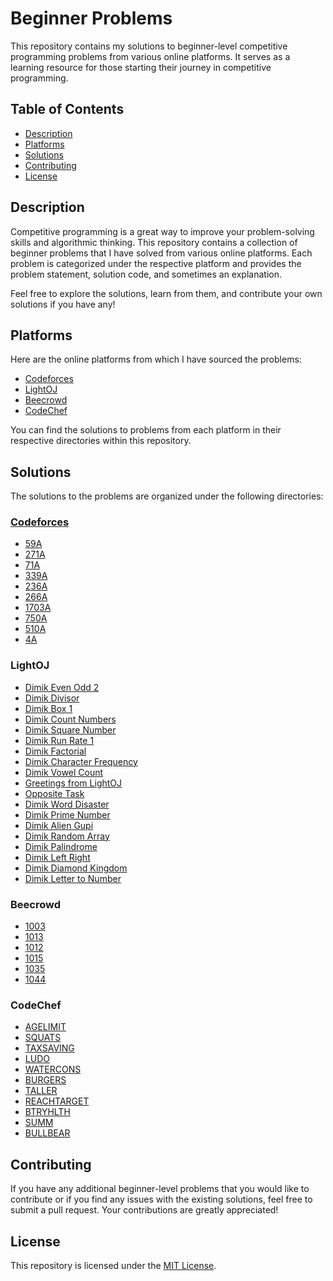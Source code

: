 # Beginner Problems

This repository contains my solutions to beginner-level competitive programming problems from various online platforms. It serves as a learning resource for those starting their journey in competitive programming.

## Table of Contents

- [Description](#description)
- [Platforms](#platforms)
- [Solutions](#solutions)
- [Contributing](#contributing)
- [License](#license)

## Description

Competitive programming is a great way to improve your problem-solving skills and algorithmic thinking. This repository contains a collection of beginner problems that I have solved from various online platforms. Each problem is categorized under the respective platform and provides the problem statement, solution code, and sometimes an explanation.

Feel free to explore the solutions, learn from them, and contribute your own solutions if you have any!

## Platforms

Here are the online platforms from which I have sourced the problems:

- [Codeforces](https://codeforces.com)
- [LightOJ](https://lightoj.com)
- [Beecrowd](https://www.beecrowd.com.br)
- [CodeChef](https://www.codechef.com)

You can find the solutions to problems from each platform in their respective directories within this repository.

## Solutions

The solutions to the problems are organized under the following directories:

### [Codeforces](./codeforces)

- [59A](codeforces/59A.c)
- [271A](codeforces/271A.cpp)
- [71A](codeforces/71A.cpp)
- [339A](codeforces/339A.cpp)
- [236A](codeforces/236A.cpp)
- [266A](codeforces/266A.cpp)
- [1703A](codeforces/1703A.cpp)
- [750A](codeforces/750A.cpp)
- [510A](codeforces/510A.cpp)
- [4A](codeforces/4A.cpp)

### LightOJ

- [Dimik Even Odd 2](lightoj/dimik-even-odd-2.cpp)
- [Dimik Divisor](lightoj/dimik-divisor.cpp)
- [Dimik Box 1](lightoj/dimik-box-1.cpp)
- [Dimik Count Numbers](lightoj/dimik-count-numbers.cpp)
- [Dimik Square Number](lightoj/dimik-square-number.cpp)
- [Dimik Run Rate 1](lightoj/dimik-run-rate-1.cpp)
- [Dimik Factorial](lightoj/dimik-factorial.cpp)
- [Dimik Character Frequency](lightoj/dimik-character-frequency.cpp)
- [Dimik Vowel Count](lightoj/dimik-vowel-count.cpp)
- [Greetings from LightOJ](lightoj/greetings-from-lightoj.cpp)
- [Opposite Task](lightoj/opposite-task.cpp)
- [Dimik Word Disaster](lightoj/dimik-word-disaster.cpp)
- [Dimik Prime Number](lightoj/dimik-prime-number.cpp)
- [Dimik Alien Gupi](lightoj/dimik-alien-gupi.cpp)
- [Dimik Random Array](lightoj/dimik-random-array.cpp)
- [Dimik Palindrome](lightoj/dimik-palindrome.cpp)
- [Dimik Left Right](lightoj/dimik-left-right.cpp)
- [Dimik Diamond Kingdom](lightoj/dimik-diamond-kingdom.cpp)
- [Dimik Letter to Number](lightoj/dimik-letter-to-number.cpp)

### Beecrowd

- [1003](beecrowd/1003.cpp)
- [1013](beecrowd/1013.cpp)
- [1012](beecrowd/1012.cpp)
- [1015](beecrowd/1015.cpp)
- [1035](beecrowd/1035.cpp)
- [1044](beecrowd/1044.cpp)

### CodeChef

- [AGELIMIT](codechef/AGELIMIT.cpp)
- [SQUATS](codechef/SQUATS.cpp)
- [TAXSAVING](codechef/TAXSAVING.cpp)
- [LUDO](codechef/LUDO.cpp)
- [WATERCONS](codechef/WATERCONS.cpp)
- [BURGERS](codechef/BURGERS.cpp)
- [TALLER](codechef/TALLER.cpp)
- [REACHTARGET](codechef/REACHTARGET.cpp)
- [BTRYHLTH](codechef/BTRYHLTH.cpp)
- [SUMM](codechef/SUMM.cpp)
- [BULLBEAR](codechef/BULLBEAR.cpp)

## Contributing

If you have any additional beginner-level problems that you would like to contribute or if you find any issues with the existing solutions, feel free to submit a pull request. Your contributions are greatly appreciated!

## License

This repository is licensed under the [MIT License](LICENSE).
